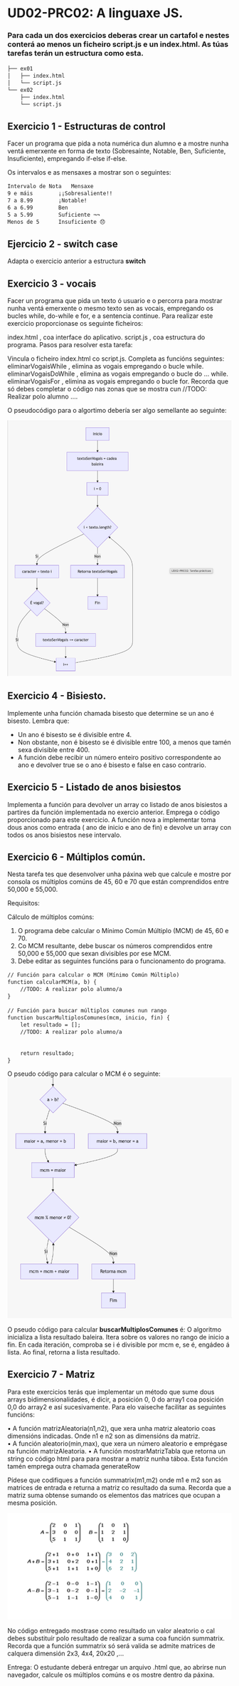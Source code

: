 # UD02-PRC02: A linguaxe JS.
### Para cada un dos exercicios deberas crear un cartafol e nestes conterá ao menos un ficheiro script.js e un index.html. As túas tarefas terán un estructura como esta.

~~~~
├── ex01
│   ├── index.html
│   └── script.js
└── ex02
    ├── index.html
    └── script.js
~~~~

## Exercicio 1 - Estructuras de control

Facer un programa que pida a nota numérica dun alumno e a mostre nunha ventá emerxente en forma de texto (Sobresaínte, Notable, Ben, Suficiente, Insuficiente), empregando if-else if-else.

Os intervalos e as mensaxes a mostrar son o seguintes:

```
Intervalo de Nota	Mensaxe
9 e máis	    ¡¡Sobresaliente!!
7 a 8.99	    ¡Notable!
6 a 6.99	    Ben
5 a 5.99	    Suficiente ¬¬
Menos de 5	    Insuficiente 😞
```
## Ejercicio 2 - switch case

Adapta o exercicio anterior a estructura **switch**

## Exercicio 3 - vocais

Facer un programa que pida un texto ó usuario e o percorra para mostrar nunha ventá emerxente o mesmo texto sen as vocais, empregando os bucles while, do-while e for, e a sentencia continue. Para realizar este exercicio proporcionase os seguinte ficheiros:

index.html , coa interface do aplicativo.
script.js , coa estructura do programa.
Pasos para resolver esta tarefa:

Vincula o ficheiro index.html co script.js.
Completa as funcións seguintes:
eliminarVogaisWhile , elimina as vogais empregando o bucle while.
eliminarVogaisDoWhile , elimina as vogais empregando o bucle do ... while.
eliminarVogaisFor , elimina as vogais empregando o bucle for.
Recorda que só debes completar o código nas zonas que se mostra cun //TODO: Realizar polo alumno ....

O pseudocódigo para o algortimo debería ser algo semellante ao seguinte:

![Exerc 3 image](https://github.com/jsamperevazquez/JavaScript_ECLI/blob/main/www/media/exerc_3.png)

## Exercicio 4 - Bisiesto.

Implemente unha función chamada bisesto que determine se un ano é bisesto. Lembra que:

-  Un ano é bisesto se é divisible entre 4.
-  Non obstante, non é bisesto se é divisible entre 100, a menos que tamén sexa divisible entre 400.
-  A función debe recibir un número enteiro positivo correspondente ao ano e devolver true se o ano é bisesto e false en caso contrario.

## Exercicio 5 - Listado de anos bisiestos

Implementa a función para devolver un array co listado de anos bisiestos a partires da función implementada no exercio anterior. Emprega o código proporcionado para este exercicio. A función nova a implementar toma dous anos como entrada ( ano de inicio e ano de fin) e devolve un array con todos os anos bisiestos nese intervalo.

## Exercicio 6 - Múltiplos común.

Nesta tarefa tes que desenvolver unha páxina web que calcule e mostre por consola os múltiplos comúns de 45, 60 e 70 que están comprendidos entre 50,000 e 55,000.

Requisitos:

Cálculo de múltiplos comúns:

1. O programa debe calcular o Mínimo Común Múltiplo (MCM) de 45, 60 e 70.
2. Co MCM resultante, debe buscar os números comprendidos entre 50,000 e 55,000 que sexan divisibles por ese MCM.
3. Debe editar as seguintes funcións para o funcionamento do programa.

~~~
// Función para calcular o MCM (Mínimo Común Múltiplo)
function calcularMCM(a, b) {
    //TODO: A realizar polo alumno/a
}

// Función para buscar múltiplos comunes nun rango
function buscarMultiplosComunes(mcm, inicio, fin) {
    let resultado = [];
    //TODO: A realizar polo alumno/a


    return resultado;
}
~~~ 
O pseudo código para calcular o MCM é o seguinte:  
![Exercicio 6 foto](https://github.com/jsamperevazquez/JavaScript_ECLI/blob/main/www/media/exerc_6.png)

O pseudo código para calcular **buscarMultiplosComunes** é:
O algoritmo inicializa a lista resultado baleira.
Itera sobre os valores no rango de inicio a fin.
En cada iteración, comproba se i é divisible por mcm e, se é, engádeo á lista.
Ao final, retorna a lista resultado.

## Exercicio 7 - Matriz

Para este exercicios terás que implementar un método que sume dous arrays bidimensionalidades, é dicir, a posición 0, 0 do array1 coa posición 0,0 do array2 e así sucesivamente. Para elo vaiseche facilitar as seguintes funcións:  

• A función matrizAleatoria(n1,n2), que xera unha matriz aleatorio coas dimensións indicadas. Onde n1 e n2 son as dimensións da matriz.  
• A función aleatorio(min,max), que xera un número aleatorio e emprégase na función matrizAleatoria. 
• A función mostrarMatrizTabla que retorna un string co código html para para mostrar a matriz nunha táboa. Esta función tamén emprega outra chamada generateRow

Pídese que codifiques a función summatrix(m1,m2) onde m1 e m2 son as matrices de entrada e returna a matriz co resultado da suma. Recorda que a matriz suma obtense sumando os elementos das matrices que ocupan a mesma posición.  

![Imagen Matriz](https://github.com/jsamperevazquez/JavaScript_ECLI/blob/main/www/media/Matriz.png)

No código entregado mostrase como resultado un valor aleatorio o cal debes substituír polo resultado de realizar a suma coa función summatrix. Recorda que a función summatrix só será valida se admite matrices de calquera dimensión 2x3, 4x4, 20x20 ,...

Entrega: O estudante deberá entregar un arquivo .html que, ao abrirse nun navegador, calcule os múltiplos comúns e os mostre dentro da páxina.